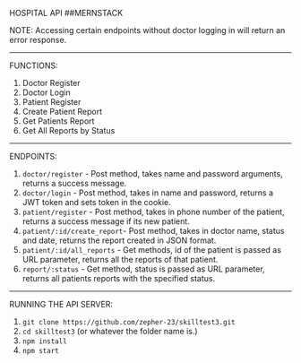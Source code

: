 HOSPITAL API ##MERNSTACK

NOTE:
Accessing certain endpoints without doctor logging in will return an error response.

-----------------------------------------------------------------------------------------

FUNCTIONS:
1. Doctor Register
2. Doctor Login
3. Patient Register
4. Create Patient Report
5. Get Patients Report
6. Get All Reports by Status
-------------------------------------------------------------------------------------------------

ENDPOINTS:

1. `doctor/register` - Post method, takes name and password arguments, returns a success message.
2. `doctor/login` - Post method, takes in name and password, returns a JWT token and sets token in the cookie.
3. `patient/register` - Post method, takes in phone number of the patient, returns a success message if its new patient.
4. `patient/:id/create_report`- Post method, takes in doctor name, status and date, returns the report created in JSON format.
5. `patient/:id/all_reports` - Get methods, id of the patient is passed as URL parameter, returns all the reports of that patient.
6. `report/:status` - Get method, status is passed as URL parameter, returns all patients reports with the specified status.

-----------------------------------------------------------------------------------------------------

RUNNING THE API SERVER:

1. `git clone https://github.com/zepher-23/skilltest3.git`
2. `cd skilltest3` (or whatever the folder name is.)
3. `npm install`
4. `npm start`


